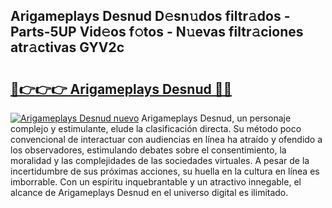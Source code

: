 ## Arigameplays Desnud D𝚎sn𝚞dos filtr𝚊dos - Parts-5UP Vid𝚎os f𝚘tos - N𝚞evas filtr𝚊ciones atr𝚊ctivas GYV2c

# <h2><a href="http://mb7s5l.tromn.icu/?c=Arigameplays+Desnud">🔗👉👉👉 Arigameplays Desnud 🔗🔗</a></h2>

[![Arigameplays Desnud nuevo](https://i.imgur.com/pEAQMta.gif)](http://mb7s5l.tromn.icu/?c=Arigameplays+Desnud)
Arigameplays Desnud, un personaje complejo y estimulante, elude la clasificación directa. Su método poco convencional de interactuar con audiencias en línea ha atraído y ofendido a los observadores, estimulando debates sobre el consentimiento, la moralidad y las complejidades de las sociedades virtuales. A pesar de la incertidumbre de sus próximas acciones, su huella en la cultura en línea es imborrable. Con un espíritu inquebrantable y un atractivo innegable, el alcance de Arigameplays Desnud en el universo digital es ilimitado.
